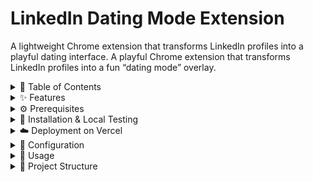 # LinkedIn Dating Mode Extension
A lightweight Chrome extension that transforms LinkedIn profiles into a playful dating interface.
A playful Chrome extension that transforms LinkedIn profiles into a fun “dating mode” overlay.

<details>
  <summary>📑 Table of Contents</summary>

  1. [Features](#features)  
  2. [Prerequisites](#prerequisites)  
  3. [Installation & Local Testing](#installation--local-testing)  
  4. [Deployment on Vercel](#deployment-on-vercel)  
  5. [Configuration](#configuration)  
  6. [Usage](#usage)  
  7. [Project Structure](#project-structure)  
  8. [Customization & Extension](#customization--extension)  
  9. [Contributing](#contributing)  
  10. [License](#license)
</details>

<details>
  <summary>✨ Features</summary>

  - **Dating Overlay**: Injects a styled card on profile pages with name, prompt, and “Send Crush” button.  
  - **Toggle Control**: Enable/disable via popup checkbox.  
  - **SPA Compatibility**: Works with LinkedIn’s dynamic navigation.  
  - **Lightweight**: Pure JavaScript + CSS, no frameworks.  
  - **Customizable**: Easily tweak text, styles, and behavior.
</details>

<details>
  <summary>⚙️ Prerequisites</summary>

  - **Chrome Browser** (v88+)  
  - **Node.js & npm** (for CLI tools)  
  - **Git** (version control)  
  - **Vercel CLI** (for deployment)
</details>

<details>
  <summary>🚀 Installation & Local Testing</summary>

  1. **Clone the repo**  
     ```bash
     git clone https://github.com/<your-username>/linkedin-dating-extension.git
     cd linkedin-dating-extension
     ```
  2. **Add icons** in `icons/` (icon16.png, icon48.png, icon128.png).  
  3. **Load in Chrome**  
     - Go to `chrome://extensions/`  
     - Enable **Developer mode**  
     - Click **Load unpacked** → select project folder  
  4. **Enable Dating Mode** via the extension’s popup checkbox.  
  5. **Test** on any LinkedIn profile: overlay appears; click **Send Crush**.
</details>

<details>
  <summary>☁️ Deployment on Vercel</summary>

  1. **Prepare ZIP**  
     ```bash
     zip -r linkedin-dating-extension.zip *
     mkdir public
     mv linkedin-dating-extension.zip public/
     ```
  2. **Add Landing Page** (`index.html` at root):
     ```html
     <!DOCTYPE html>
     <html lang="en">
     <head>
       <meta charset="UTF-8"/>
       <meta name="viewport" content="width=device-width,initial-scale=1.0"/>
       <title>LinkedIn Dating Mode</title>
       <style>
         body { font-family: Arial, sans-serif; max-width:600px; margin:40px auto; text-align:center; }
         a.button { padding:12px 24px; background:#ff3377; color:#fff; border-radius:8px; text-decoration:none; }
       </style>
     </head>
     <body>
       <h1>LinkedIn Dating Mode</h1>
       <p>Turn LinkedIn into a playful dating site!</p>
       <a class="button" href="/linkedin-dating-extension.zip" download>Download ZIP</a>
       <h2>Install</h2>
       <ol style="text-align:left;">
         <li>Extract ZIP.</li>
         <li>Open <code>chrome://extensions/</code>.</li>
         <li>Enable Developer mode.</li>
         <li>Load unpacked → selected folder.</li>
       </ol>
     </body>
     </html>
     ```
  3. **Deploy**  
     ```bash
     npm install -g vercel
     vercel login
     vercel --prod
     ```
     - Preset: **Other**  
     - Output directory: `public`  
  4. **Share** your live URL (e.g. `https://<your-project>.vercel.app`), with ZIP at `/linkedin-dating-extension.zip`.
</details>

<details>
  <summary>🔧 Configuration</summary>

  - **chrome.storage.sync** key:  
    - `datingMode` (boolean) — toggle overlay  
  - **content.js**: adjust text, selectors, button behavior  
  - **styles.css**: customize colors, fonts, positioning
</details>

<details>
  <summary>🎯 Usage</summary>

  1. Click the extension icon → toggle **Dating Mode**.  
  2. Visit any LinkedIn profile to see and interact with the overlay.  
  3. Use for demos, pranks, or team-building fun!
</details>

<details>
  <summary>📁 Project Structure</summary>

  ```bash
  linkedin-dating-extension/
  ├── icons/
  │   ├── icon16.png
  │   ├── icon48.png
  │   └── icon128.png
  ├── content.js
  ├── manifest.json
  ├── popup.html
  ├── popup.js
  ├── styles.css
  ├── index.html           
  ├── README.md
  └── public/
      └── linkedin-dating-extension.zip
</details> <details> <summary>🛠️ Customization & Extension</summary>
UI Enhancements: animations, custom graphics

Backend Hooks: log “crush” events or send notifications

Cross-browser: adapt manifest.json for Firefox/Edge

</details> <details> <summary>🤝 Contributing</summary>
Fork & clone.

Create a branch: git checkout -b feature/name.

Commit & push.

Open a Pull Request.

</details> <details> <summary>📜 License</summary>
MIT © Vivek

</details> ```

